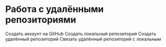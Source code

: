 # **Работа с удалёнными репозиториями**

Создать аккаунт на GitHub
Создать локальный репозиторий
Создать удалённый репозиторий
Связать удалённый репозиторий с локальным